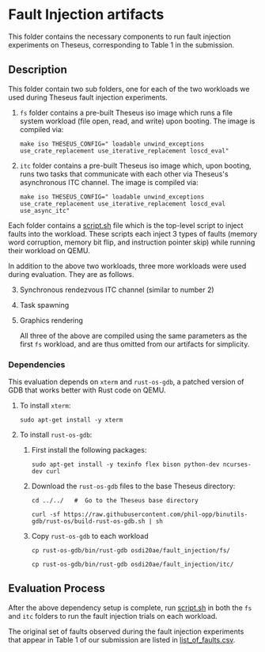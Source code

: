 # Fault Injection artifacts

This folder contains the necessary components to run fault injection experiments on Theseus, corresponding to Table 1 in the submission.

## Description
This folder contain two sub folders, one for each of the two workloads we used during Theseus fault injection experiments.

1. `fs` folder contains a pre-built Theseus iso image which runs a file system workload (file open, read, and write) upon booting. The image is compiled via:

   `make iso THESEUS_CONFIG=" loadable unwind_exceptions use_crate_replacement use_iterative_replacement loscd_eval"`

2. `itc` folder contains a pre-built Theseus iso image which, upon booting, runs two tasks that communicate with each other via Theseus's asynchronous ITC channel. The image is compiled via:

   `make iso THESEUS_CONFIG=" loadable unwind_exceptions use_crate_replacement use_iterative_replacement loscd_eval use_async_itc"`

Each folder contains a [script.sh](./script.sh) file which is the top-level script to inject faults into the workload. These scripts each inject 3 types of faults (memory word corruption, memory bit flip, and instruction pointer skip) while running their workload on QEMU.

In addition to the above two workloads, three more workloads were used during evaluation. They are as follows. 

3. Synchronous rendezvous ITC channel (similar to number 2)

4. Task spawning

5. Graphics rendering

   All three of the above are compiled using the same parameters as the first `fs` workload, and are thus omitted from our artifacts for simplicity.

### Dependencies

This evaluation depends on `xterm` and `rust-os-gdb`, a patched version of GDB that works better with Rust code on QEMU.

1. To install `xterm`:

   `sudo apt-get install -y xterm`

2. To install `rust-os-gdb`:

   1. First install the following packages:

      `sudo apt-get install -y texinfo flex bison python-dev ncurses-dev curl`

   2. Download the `rust-os-gdb` files to the base Theseus directory:

      `cd ../../   #  Go to the Theseus base directory`    

      `curl -sf https://raw.githubusercontent.com/phil-opp/binutils-gdb/rust-os/build-rust-os-gdb.sh | sh`

   3. Copy `rust-os-gdb` to each workload

      `cp rust-os-gdb/bin/rust-gdb osdi20ae/fault_injection/fs/`

      `cp rust-os-gdb/bin/rust-gdb osdi20ae/fault_injection/itc/`

## Evaluation Process
After the above dependency setup is complete, run [script.sh](./script.sh) in both the `fs` and `itc` folders to run the fault injection trials on each workload.

The original set of faults observed during the fault injection experiments that appear in Table 1 of our submission are listed in [list_of_faults.csv](./list_of_faults.csv).
